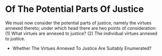 # Of The Potential Parts Of Justice

We must now consider the potential parts of justice, namely the virtues annexed thereto; under which head there are two points of consideration:
(1) What virtues are annexed to justice?
(2) The individual virtues annexed to justice.

* Whether The Virtues Annexed To Justice Are Suitably Enumerated?